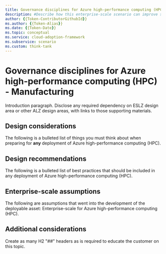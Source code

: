 ```yaml
---
title: Governance disciplines for Azure high-performance computing (HPC)
description: #Describe how this enterprise-scale scenario can improve security, governance, and compliance of HPC.
author: {{Token-ContributorGithubId}}
ms.author: {{Token-Alias}}
ms.date: {{Token-Date}}
ms.topic: conceptual
ms.service: cloud-adoption-framework
ms.subservice: scenario
ms.custom: think-tank
---
```


# Governance disciplines for Azure high-performance computing (HPC) - Manufacturing

Introduction paragraph. Disclose any required dependency on ESLZ design area or other ALZ design areas, with links to those supporting materials.

## Design considerations

The following is a bulleted list of things you must think about when preparing for **any** deployment of Azure high-performance computing (HPC).

## Design recommendations

The following is a bulleted list of best practices that should be included in any deployment of Azure high-performance computing (HPC).

## Enterprise-scale assumptions

The following are assumptions that went into the development of the deployable asset: Enterprise-scale for Azure high-performance computing (HPC).

## Additional considerations

Create as many H2 "##" headers as is required to educate the customer on this topic.
